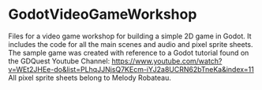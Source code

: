 # GodotVideoGameWorkshop
Files for a video game workshop for building a simple 2D game in Godot. It includes the code for all the main scenes and audio and pixel sprite sheets. 
The sample game was created with reference to a Godot tutorial found on the GDQuest Youtube Channel: https://www.youtube.com/watch?v=WEt2JHEe-do&list=PLhqJJNjsQ7KEcm-iYJ2a8UCRN62bTneKa&index=11
All pixel sprite sheets belong to Melody Robateau. 

